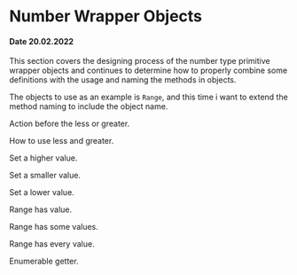 # Number Wrapper Objects

#### Date 20.02.2022

This section covers the designing process of the number type primitive wrapper objects and continues to determine how to properly combine some definitions with the usage and naming the methods in objects.

The objects to use as an example is `Range`, and this time i want to extend the method naming to include the object name.



Action before the less or greater.

How to use less and greater.

Set a higher value.

Set a smaller value.

Set a lower value.

Range has value.

Range has some values.

Range has every value.

Enumerable getter.
